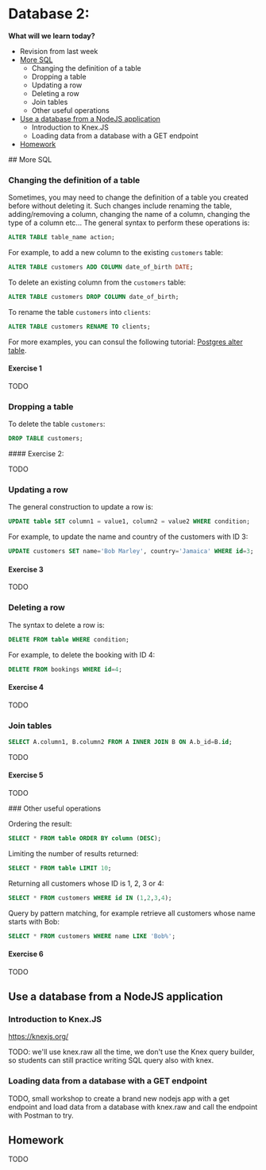 # Database 2: 

**What will we learn today?**

* Revision from last week
* [More SQL](#more-sql)
  * Changing the definition of a table
  * Dropping a table
  * Updating a row
  * Deleting a row
  * Join tables
  * Other useful operations
* [Use a database from a NodeJS application](#use-a-database-from-a-nodejs-application)
  * Introduction to Knex.JS
  * Loading data from a database with a GET endpoint
* [Homework](#homework)

## More SQL

### Changing the definition of a table

Sometimes, you may need to change the definition of a table you created before without deleting it. Such changes include renaming the table, adding/removing a column, changing the name of a column, changing the type of a column etc... The general syntax to perform these operations is:

```sql
ALTER TABLE table_name action;
```

For example, to add a new column to the existing `customers` table:

```sql
ALTER TABLE customers ADD COLUMN date_of_birth DATE;
```

To delete an existing column from the `customers` table:

```sql
ALTER TABLE customers DROP COLUMN date_of_birth;
```

To rename the table `customers` into `clients`:

```sql
ALTER TABLE customers RENAME TO clients;
```

For more examples, you can consul the following tutorial: [Postgres alter table](http://www.postgresqltutorial.com/postgresql-alter-table/).

#### Exercise 1

TODO

### Dropping a table

To delete the table `customers`:

```sql
DROP TABLE customers;
```

#### Exercise 2:

TODO

### Updating a row

The general construction to update a row is:

```sql
UPDATE table SET column1 = value1, column2 = value2 WHERE condition;
```

For example, to update the name and country of the customers with ID 3:

```sql
UPDATE customers SET name='Bob Marley', country='Jamaica' WHERE id=3;
```

#### Exercise 3

TODO

### Deleting a row

The syntax to delete a row is:

```sql
DELETE FROM table WHERE condition;
```

For example, to delete the booking with ID 4:

```sql
DELETE FROM bookings WHERE id=4;
```

#### Exercise 4

TODO

### Join tables

```sql
SELECT A.column1, B.column2 FROM A INNER JOIN B ON A.b_id=B.id;
```

TODO

#### Exercise 5

TODO

### Other useful operations

Ordering the result:

```sql
SELECT * FROM table ORDER BY column (DESC);
```

Limiting the number of results returned:

```sql
SELECT * FROM table LIMIT 10;
```

Returning all customers whose ID is 1, 2, 3 or 4:

```sql
SELECT * FROM customers WHERE id IN (1,2,3,4);
```

Query by pattern matching, for example retrieve all customers whose name starts with Bob:

```sql
SELECT * FROM customers WHERE name LIKE 'Bob%';
```

#### Exercise 6

TODO


## Use a database from a NodeJS application

### Introduction to Knex.JS

https://knexjs.org/

TODO: we'll use knex.raw all the time, we don't use the Knex query builder, so students can still practice writing SQL query also with knex.

### Loading data from a database with a GET endpoint

TODO, small workshop to create a brand new nodejs app with a get endpoint and load data from a database with knex.raw and call the endpoint with Postman to try.


## Homework

TODO